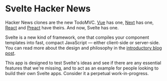 # Svelte Hacker News

Hacker News clones are the new TodoMVC. [Vue](https://vue-hn.now.sh) has one, [Next](https://next-news.now.sh) has one, [React](https://react-hn.appspot.com) and [Preact](https://preact-hn.appspot.com) have theirs. And now, Svelte has one.

Svelte is a new kind of framework, one that compiles your component templates into fast, compact JavaScript — either client-side or server-side. You can read more about the design and philosophy in the [introductory blog post](https://svelte.technology/blog/frameworks-without-the-framework).

This app is designed to test Svelte's ideas and see if there are any essential features that we're missing, and to act as an example for people looking to build their own Svelte apps. Consider it a perpetual work-in-progress.